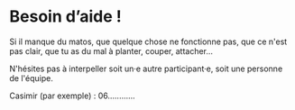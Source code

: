 # Besoin d’aide !

Si il manque du matos, que quelque chose ne fonctionne pas, que ce n'est pas clair, que tu as du mal à planter, couper, attacher…  

N'hésites pas à interpeller soit un·e autre participant·e, soit une personne de l'équipe.

Casimir (par exemple) : 06............
